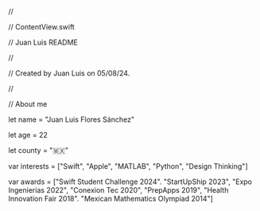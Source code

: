 //

//  ContentView.swift

//  Juan Luis README

//


//  Created by Juan Luis on 05/08/24.

//



// About me



let name = "Juan Luis Flores Sánchez"

let age = 22

let county = "🇲🇽"

var interests = ["Swift", "Apple", "MATLAB", "Python", "Design Thinking"]

var awards = ["Swift Student Challenge 2024". "StartUpShip 2023", "Expo Ingenierias 2022", "Conexion Tec 2020", "PrepApps 2019", "Health Innovation Fair 2018". "Mexican Mathematics Olympiad 2014"]
